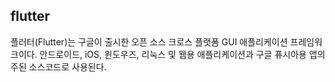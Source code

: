 ## flutter
플러터(Flutter)는 구글이 출시한 오픈 소스 크로스 플랫폼 GUI 애플리케이션 프레임워크이다. 안드로이드, iOS, 윈도우즈, 리눅스 및 웹용 애플리케이션과 구글 퓨시아용 앱의 주된 소스코드로 사용된다.